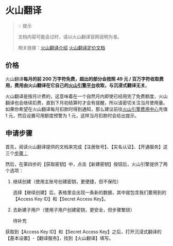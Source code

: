 # 火山翻译

> 💡 提示
> 
> 文档内容可能会过时，请以火山翻译官网说明为准。
> 
> 相关链接：[火山翻译介绍](https://www.volcengine.com/product/machine-translation) [火山翻译定价文档](https://www.volcengine.com/docs/4640/68515)

## 价格

火山翻译**每月的前 200 万字符免费，超出的部分会按照 49 元 / 百万字符收取费用，费用由火山翻译在它自己的[火山引擎平台](https://console.volcengine.com/translate/usage)收取，与沉浸式翻译无关**。

火山翻译是按月计费的，这意味着在一个自然月内即使已经用完了免费额度，火山翻译也会继续扣费，直到下月初结算时才会有提醒，所以请密切关注当月使用量。如果你希望在火山翻译每月扣款时得到通知，那么建议前往[火山引擎费用中心](https://console.volcengine.com/finance/account-overview/)充值 1 元，然后设置可用额度预警为 1 元，这样当月扣款时会给出提示。

## 申请步骤

首先，阅读火山翻译提供的文档来完成【注册账号】、【实名认证】、【开通服务】这三个[步骤：](https://www.volcengine.com/docs/4640/130872)

然后，在第四步的【获取密钥】中，点击【新建密钥】按钮后，火山引擎提供了两个选项：

1. 继续创建（使用主账号创建密钥，更便捷，但不保险）
   
   选择【继续创建】后，表格里会出现一条新的数据，其中就包含我们要用到的【Access Key ID】和【Secret Access Key】。

2. 去新建子用户（使用子用户创建密钥，更安全，但步骤繁琐）

   待补充

获取到【Access Key ID】和【Secret Access Key】之后，打开沉浸式翻译的【基本设置】-【翻译服务】，找到【火山翻译】填写。
